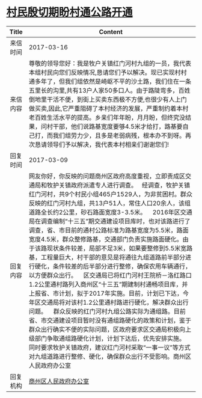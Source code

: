 # [村民殷切期盼村通公路开通](http://www.shangluo.gov.cn/zmhd/ldxxxx.jsp?urltype=leadermail.LeaderMailContentUrl&wbtreeid=1112&leadermailid=4043)

| Title |                                                                                                                                                                                                                                                                                                            Content                                                                                                                                                                                                                                                                                                             |
|:-----:|--------------------------------------------------------------------------------------------------------------------------------------------------------------------------------------------------------------------------------------------------------------------------------------------------------------------------------------------------------------------------------------------------------------------------------------------------------------------------------------------------------------------------------------------------------------------------------------------------------------------------------|
| 来信时间  | 2017-03-16                                                                                                                                                                                                                                                                                                                                                                                                                                                                                                                                                                                                                     |
| 来信内容  | 尊敬的领导您好：我是牧户关镇红门河村九组的一员，我代表本组村民向您们反映情况,恳请您们予以解决。现已实现村村通多年了，但我们组依然是崎岖不平的沙土路，我们住在一条五里长的沟里,共有13户人家50多口人。由于路陡弯多，百姓倒地里干活不便，到街上买卖东西极不方便,也很少有人上门做买卖,因此,它严重阻碍了本村经济的发展，严重制约着本村老百姓生活水平的提高。乡亲们年年盼，月月盼，但终究没结果，问村干部，他们说路基宽度要够4.5米才给打，路基要自己打，而我们组劳力少，且多是老弱病残，根本办不到呀。再次恳请领导们予以解决，我代表本村相亲们谢谢您们!                                                                                                                                                                                                                                                                                                                                                |
| 回复时间  | 2017-03-09                                                                                                                                                                                                                                                                                                                                                                                                                                                                                                                                                                                                                     |
| 回复内容  | 网友你好，你反映的问题商州区政府高度重视，立即责成区交通局和牧护关镇政府派遣专人进行调查。   经调查，牧护关镇红门河村，共9个村民小组465户1529人，为非贫困村。群众反映的红门河村九组，共13户51人，常住人口20余人，该组道路全长约2公里，砂石路面宽度3-3.5米。    2016年区交通局在调查编制“十三五”期交通建设项目库时，也对该路进行了调查，省、市目前的通村公路标准为路基宽度为5.5米，路面宽度4.5米，群众整修路基，交通部门负责实施路面硬化。由于该路现状条件较差，局部不足3米，如果要整修到5.5米宽路基，工程量巨大，村干部的意见是将通往九组道路前半部分进行硬化，条件较差的后半部分进行整修，确保农用车辆通行，以方便群众出行。    区交通局已将红门河村王院桥－洛红路口1.2公里通村路列入商州区“十三五”期建制村通畅项目库，并上报省、市计划，拟于2017年实施。目前，计划已下达，今年区交通局将对该村1.2公里通村路进行硬化，解决群众出行问题。    群众反映的红门河村九组公路实际为通组路。目前省、市交通建设项目暂时没有通组路硬化的政策和计划，鉴于群众出行确实不便的实际问题，区政府要求区交通局积极向上级部门争取通组路硬化计划，计划下达后，优先安排实施。    同时要求牧护关镇政府，建议红门河村采取“一事一议”等方式对九组道路进行整修、硬化，确保群众出行不受影响。商州区人民政府办公室 |
| 回复机构  | [商州区人民政府办公室](../../category/agencies/商州区人民政府办公室.md)                                                                                                                                                                                                                                                                                                                                                                                                                                                                                                                                                                            |